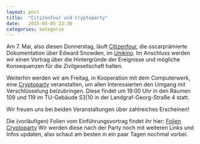```yaml
---
layout: post
title:  "Citizenfour und Cryptoparty"
date:   2015-05-05 23:30
categories: kategorie
---
```


Am 7. Mai, also diesen Donnerstag, läuft [Citizenfour](https://citizenfourfilm.com/), die oscarprämierte Dokumentation über Edward Snowden, im
[Unikino](https://www.filmkreis.tu-darmstadt.de/programm/aktuell/2300/Citizenfour).
Im Anschluss werden wir einen Vortrag über die Hintergründe der Ereignisse und mögliche Konsequenzen für die Zivilgesellschaft halten.

Weiterhin werden wir am Freitag, in Kooperation mit dem Computerwerk, eine [Cryptoparty](http://www.computerwerk.org/veranstaltungen.html) veranstalten,
um allen Interessierten den Umgang mit Verschlüsselung beizubringen. Diese findet um 19:00 Uhr in den Räumen 109 und 119 im TU-Gebäude S3|10 in der
Landgraf-Georg-Straße 4 statt.

Wir freuen uns bei beiden Veranstaltungen über zahlreiches Erscheinen!

Die (vorläufigen) Folien vom Einführungsvortrag findet ihr hier: [Folien Cryptoparty](/downloads/2015-05-08-cryptopartyfolien.pdf)
Wir werden diese nach der Party noch mit weiteren Links und Infos updaten, also schaut am besten in ein paar Tagen nochmal vorbei.
